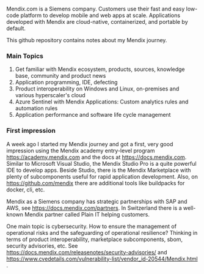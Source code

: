 Mendix.com is a Siemens company. Customers use their fast and easy low-code platform to develop mobile and web apps at scale.
Applications developed with Mendix are cloud-native, containerized, and portable by default.

This github repository contains notes about my Mendix journey.

### Main Topics
1. Get familiar with Mendix ecosystem, products, sources, knowledge base, community and product news
2. Application programming, IDE, defecting
3. Product interoperability on Windows and Linux, on-premises and various hyperscaler's cloud
4. Azure Sentinel with Mendix Applications: Custom analytics rules and automation rules
5. Application performance and software life cycle management


### First impression
A week ago I started my Mendix journey and got a first, very good impression using the Mendix academy entry-level program https://academy.mendix.com and the docs at https://docs.mendix.com.
Similar to Microsoft Visual Studio, the Mendix Studio Pro is a quite powerful IDE to develop apps. Beside Studio, there is the Mendix Marketplace with plenty of subcomponents useful for rapid application development. Also, on https://github.com/mendix there are additional tools like buildpacks for docker, cli, etc.

Mendix as a Siemens company has strategic partnerships with SAP and AWS, see https://docs.mendix.com/partners. In Switzerland there is a well-known Mendix partner called Plain IT helping customers. 

One main topic is cybersecurity. How to ensure the management of operational risks and the safeguarding of operational resilience? Thinking in terms of product interoperability, marketplace subcomponents, sbom, security advisories, etc.
See https://docs.mendix.com/releasenotes/security-advisories/ and https://www.cvedetails.com/vulnerability-list/vendor_id-20544/Mendix.html .



